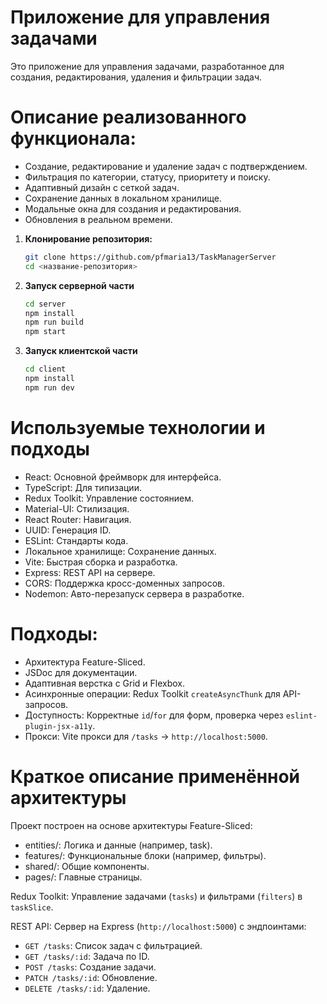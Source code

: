 # Приложение для управления задачами

Это приложение для управления задачами, разработанное для создания, редактирования, удаления и фильтрации задач.

# Описание реализованного функционала:
- Создание, редактирование и удаление задач с подтверждением.
- Фильтрация по категории, статусу, приоритету и поиску.
- Адаптивный дизайн с сеткой задач.
- Сохранение данных в локальном хранилище.
- Модальные окна для создания и редактирования.
- Обновления в реальном времени.

1. **Клонирование репозитория:**
   ```bash
   git clone https://github.com/pfmaria13/TaskManagerServer
   cd <название-репозитория>

2. **Запуск серверной части**
    ```bash
   cd server
   npm install
   npm run build
   npm start

3. **Запуск клиентской части**
    ```bash
   cd client
   npm install
   npm run dev

# Используемые технологии и подходы
- React: Основной фреймворк для интерфейса.
- TypeScript: Для типизации.
- Redux Toolkit: Управление состоянием.
- Material-UI: Стилизация.
- React Router: Навигация.
- UUID: Генерация ID.
- ESLint: Стандарты кода.
- Локальное хранилище: Сохранение данных.
- Vite: Быстрая сборка и разработка.
- Express: REST API на сервере.
- CORS: Поддержка кросс-доменных запросов.
- Nodemon: Авто-перезапуск сервера в разработке.

# Подходы:
- Архитектура Feature-Sliced.
- JSDoc для документации.
- Адаптивная верстка с Grid и Flexbox.
- Асинхронные операции: Redux Toolkit `createAsyncThunk` для API-запросов.
- Доступность: Корректные `id`/`for` для форм, проверка через `eslint-plugin-jsx-a11y`.
- Прокси: Vite прокси для `/tasks` → `http://localhost:5000`.

# Краткое описание применённой архитектуры
Проект построен на основе архитектуры Feature-Sliced:

- entities/: Логика и данные (например, task).
- features/: Функциональные блоки (например, фильтры).
- shared/: Общие компоненты.
- pages/: Главные страницы.

Redux Toolkit: Управление задачами (`tasks`) и фильтрами (`filters`) в `taskSlice`.

REST API: Сервер на Express (`http://localhost:5000`) с эндпоинтами:
- `GET /tasks`: Список задач с фильтрацией.
- `GET /tasks/:id`: Задача по ID.
- `POST /tasks`: Создание задачи.
- `PATCH /tasks/:id`: Обновление.
- `DELETE /tasks/:id`: Удаление.